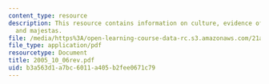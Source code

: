 ```yaml
---
content_type: resource
description: This resource contains information on culture, evidence of origins, ontology,
  and majestas.
file: /media/https%3A/open-learning-course-data-rc.s3.amazonaws.com/21a-260-culture-embodiment-and-the-senses-fall-2005/b3a563d1a7bc6011a405b2fee0671c79_2005_10_06rev.pdf
file_type: application/pdf
resourcetype: Document
title: 2005_10_06rev.pdf
uid: b3a563d1-a7bc-6011-a405-b2fee0671c79
---
```

